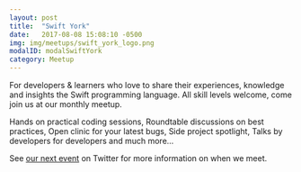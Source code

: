 ```yaml
---
layout: post
title:  "Swift York"
date:   2017-08-08 15:08:10 -0500
img: img/meetups/swift_york_logo.png
modalID: modalSwiftYork
category: Meetup
---
```

For developers & learners who love to share their experiences, knowledge and insights the Swift programming language. All skill levels welcome, come join us at our monthly meetup.

Hands on practical coding sessions, Roundtable discussions on best practices, Open clinic for your latest bugs, Side project spotlight, Talks by developers for developers and much more...

See [our next event][swift-york-next-event] on Twitter for more information on when we meet.

[swift-york-next-event]: https://www.meetup.com/YorkDevelopers/events/247797740/